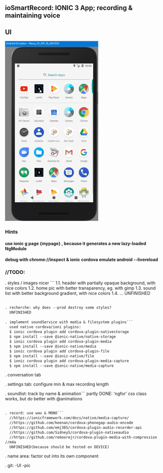 ## ioSmartRecord: IONIC 3 App; recording & maintaining voice

## UI
![smartrecord](https://raw.githubusercontent.com/privet56/ioSmartRecord/master/lexngclient.on.smartphone.gif)

### Hints
#### use ionic g page {mypage} , because it generates a new lazy-loaded NgModule
#### debug with chrome://inspect & ionic cordova emulate android --livereload

### //TODO:

. styles / images nicer ```
  1.1. header with partially opaque background, with nice colors
  1.2. home pic with better transparency, eg. with gimp
  1.3. sound list with better background gradient, with nice colors
  1.4. ...
  UNFINISHED
```

. recherche: why does --prod destroy some styles?
  UNFINISHED

. implement soundService with media & filesystem plugins```
  used native cordova/ioni plugins:
  $ ionic cordova plugin add cordova-plugin-nativestorage
  $ npm install --save @ionic-native/native-storage
  $ ionic cordova plugin add cordova-plugin-media
  $ npm install --save @ionic-native/media
  $ ionic cordova plugin add cordova-plugin-file
  $ npm install --save @ionic-native/file
  $ ionic cordova plugin add cordova-plugin-media-capture
  $ npm install --save @ionic-native/media-capture
 ```

. conversation tab

. settings tab: configure min & max recording length

. soundlist: track by name & animation```
  partly DONE:
  'ngfor' css class works, but do better with @animations
```

. record: use wav & MONO```
  //https://ionicframework.com/docs/native/media-capture/
  //https://github.com/keenan/cordova-phonegap-audio-encode
  //https://github.com/emj365/cordova-plugin-audio-recorder-api
  //https://github.com/SidneyS/cordova-plugin-nativeaudio
  //https://github.com/remoorejr/cordova-plugin-media-with-compression  //m4a 
  UNFINISHED(because should be tested on DEVICE)
```

. name area: factor out into its own component

. git: -UI -pic
